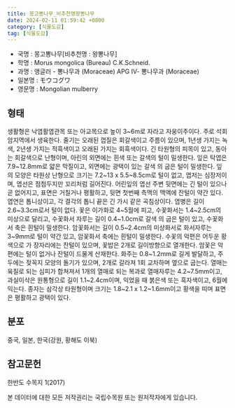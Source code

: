 ```yaml
---
title: 몽고뽕나무_비추천명왕뽕나무
date: 2024-02-11 01:59:42 +0800
category: [식물도감]
tag: [식물도감]
---
```




- 국명 : 몽고뽕나무[비추천명 : 왕뽕나무]
- 학명 : Morus mongolica (Bureau) C.K.Schneid.
- 과명 : 앵글러 - 뽕나무과 (Moraceae) APG Ⅳ- 뽕나무과 (Moraceae)
- 일본명 : モウコグワ
- 영문명 : Mongolian mulberry


## 형태
생활형은 낙엽활엽관목 또는 아교목으로 높이 3~6m로 자라고 자웅이주이다. 주로 석회암지역에서 생육한다. 줄기는 오래된 껍질은 회갈색이고 주름이 있으며, 1년생 가지는 녹색, 2년생 가지는 적흑색이고 오래된 가지는 회흑색이다. 긴 타원형의 피목이 있고, 동아는 회갈색으로 난형이며, 아린의 외면에는 흰색 또는 갈색의 털이 밀생한다. 잎은 탁엽은 7.9~12.8mm로 얇은 막질이고, 외면에는 광택이 있는 갈색 의 굽은 털이 밀생한다. 잎의 모양은 타원상 난형으로 크기는 7.2~13 x 5.5~8.5cm로 털이 없고, 엽저는 심장저이며, 엽선은 점첨두지만 꼬리처럼 길어진다. 어린잎의 엽선 주변 뒷면에는 긴 털이 있으나 곧 없어지고, 표면은 거칠거나 평활하고, 뒷면 첫번째 측맥의 맥액에 잔털이 약간 있다. 엽연은 톱니상이고, 각 결각의 톱니 끝은 긴 가시 같은 곡침상이다. 엽병은 길이 2.6~3.3cm로서 털이 없다. 꽃은 이가화로 4~5월에 피고, 수꽃화서는 1.4~2.5cm의 미상으로 달리고, 수꽃화서 자루는 길이 0.4~1.0cm로 갈색 의 굽은 털이 있고, 수꽃화서 축은 흰털이 밀생한다. 암꽃화서는 길이 0.5~2.4cm의 미상화서로 화서자루는 3~9mm로 털이 약간 있고, 암꽃화서 축에는 흰털이 밀생한다. 수꽃의 악편은 어두운 황색으로 가 장자리에는 잔털이 있으며, 꽃밥은 2개로 길이방향으로 열개한다. 암꽃은 악편에는 털이 없거나 잔털이 드물게 산재한다. 화주는 0.8~1.2mm로 길게 발달하고, 주두에는 젖꼭지 모양의 돌기가 있으며, 2개로 갈라져 1회 교차하며 옆으로 굽는다. 열매는 육질로 되는 심피가 합쳐져서 1개의 열매로 되는 복과로 열매자루는 4.2~7.5mm이고, 과실이삭은 원통형으로 길이 1.1~2.4cm이며, 익었을 때 붉은색 또는 흑자색이고, 6월에 익는다. 종자는 삼각상 타원형이며 크기는 1.8~2.1 x 1.2~1.6mm이고 황색을 띠며 표면은 평활하고 광택이 있다.
## 분포
중국, 일본, 한국(강원, 황해도 이북)
## 참고문헌
한반도 수목지 1(2017)






본 데이터에 대한 모든 저작권리는 국립수목원 또는 원저작자에게 있습니다.
